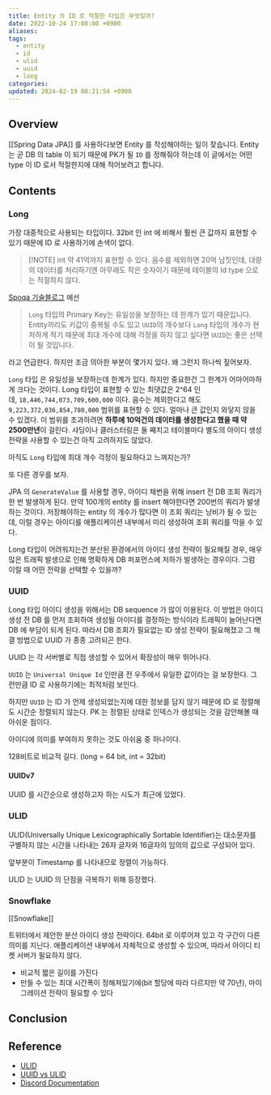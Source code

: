 ```yaml
---
title: Entity 의 ID 로 적절한 타입은 무엇일까?
date: 2022-10-24 17:08:00 +0900
aliases: 
tags:
  - entity
  - id
  - ulid
  - uuid
  - long
categories: 
updated: 2024-02-19 00:21:54 +0900
---
```


## Overview

[[Spring Data JPA]] 를 사용하다보면 Entity 를 작성해야하는 일이 잦습니다. Entity 는 곧 DB 의 table 이 되기 때문에 PK가 될 `ID` 를 정해줘야 하는데 이 글에서는 어떤 type 이 ID 로서 적절한지에 대해 적어보려고 합니다.

## Contents

### Long

가장 대중적으로 사용되는 타입이다. 32bit 인 int 에 비해서 훨씬 큰 값까지 표현할 수 있기 때문에 ID 로 사용하기에 손색이 없다.

> [!NOTE] int
> 약 41억까지 표현할 수 있다. 음수를 제외하면 20억 남짓인데, 대량의 데이터를 처리하기엔 아무래도 작은 숫자이기 때문에 테이블의 Id type 으로는 적절하지 않다.

[Spoqa 기술블로그](https://spoqa.github.io/2022/08/16/kotlin-jpa-entity.html) 에선

> `Long` 타입의 Primary Key는 유일성을 보장하는 데 한계가 있기 때문입니다. Entity끼리도 키값이 중복될 수도 있고 `UUID`의 개수보다 `Long` 타입의 개수가 현저하게 적기 때문에 최대 개수에 대해 걱정을 하지 않고 싶다면 `UUID`는 좋은 선택이 될 것입니다.

라고 언급한다. 하지만 조금 의아한 부분이 몇가지 있다. 왜 그런지 하나씩 짚어보자.

`Long` 타입 은 유일성을 보장하는데 한계가 있다. 하지만 중요한건 그 한계가 어마어마하게 크다는 것이다. Long 타입이 표현할 수 있는 최댓값은 2^64 인데, `18,446,744,073,709,600,000` 이다. 음수는 제외한다고 해도 `9,223,372,036,854,780,000` 범위를 표현할 수 있다. 얼마나 큰 값인지 와닿지 않을 수 있겠다. 이 범위를 초과하려면 **하루에 10억건의 데이터를 생성한다고 했을 때 약 2500만년**이 걸린다. 샤딩이나 클러스터링은 둘 째치고 테이블마다 별도의 아이디 생성 전략을 사용할 수 있는건 아직 고려하지도 않았다.

아직도 `Long` 타입에 최대 개수 걱정이 필요하다고 느껴지는가?

또 다른 경우를 보자.

JPA 의 `GenerateValue` 를 사용할 경우, 아이디 채번을 위해 insert 전 DB 조회 쿼리가 한 번 발생하게 된다. 만약 100개의 entity 를 insert 해야한다면 200번의 쿼리가 발생하는 것이다. 저장해야하는 entity 의 개수가 많다면 이 조회 쿼리는 낭비가 될 수 있는데, 이럴 경우는 아이디를 애플리케이션 내부에서 미리 생성하여 조회 쿼리를 막을 수 있다.

Long 타입이 어려워지는건 분산된 환경에서의 아이디 생성 전략이 필요해질 경우, 매우 많은 트래픽 발생으로 인해 명확하게 DB 퍼포먼스에 저하가 발생하는 경우이다. 그럼 이럴 때 어떤 전략을 선택할 수 있을까?

### UUID

Long 타입 아이디 생성을 위해서는 DB sequence 가 많이 이용된다. 이 방법은 아이디 생성 전 DB 를 먼저 조회하여 생성될 아이디를 결정하는 방식이라 트래픽이 늘어난다면 DB 에 부담이 되게 된다. 따라서 DB 조회가 필요없는 ID 생성 전략이 필요해졌고 그 해결 방법으로 UUID 가 종종 고려되곤 한다.

UUID 는 각 서버별로 직접 생성할 수 있어서 확장성이 매우 뛰어나다.

`UUID` 는 `Universal Unique Id` 인만큼 전 우주에서 유일한 값이라는 걸 보장한다. 그런만큼 ID 로 사용하기에는 최적처럼 보인다.

하지만 `UUID` 는 ID 가 언제 생성되었는지에 대한 정보를 담지 않기 때문에 ID 로 정렬해도 시간순 정렬되지 않는다. PK 는 정렬된 상태로 인덱스가 생성되는 것을 감안해볼 때 아쉬운 점이다.

아이디에 의미를 부여하지 못하는 것도 아쉬움 중 하나이다.

128비트로 비교적 길다. (long = 64 bit, int = 32bit)

#### UUIDv7

UUID 를 시간순으로 생성하고자 하는 시도가 최근에 있었다.

### ULID

ULID(Universally Unique Lexicographically Sortable Identifier)는 대소문자를 구별하지 않는 시간을 나타내는 26자 글자와 16글자의 임의의 값으로 구성되어 있다.

앞부분이 Timestamp 를 나타내므로 정렬이 가능하다.

ULID 는 UUID 의 단점을 극복하기 위해 등장했다.

### Snowflake

[[Snowflake]]

트위터에서 제안한 분산 아이디 생성 전략이다. 64bit 로 이루어져 있고 각 구간이 다른 의미를 지닌다. 애플리케이션 내부에서 자체적으로 생성할 수 있으며, 따라서 아이디 티켓 서버가 필요하지 않다.

- 비교적 짧은 길이를 가진다
- 만들 수 있는 최대 시간폭이 정해져있기에(bit 할당에 따라 다르지만 약 70년), 마이그레이션 전략이 필요할 수 있다

## Conclusion

## Reference

- [ULID](https://github.com/ulid/spec)
- [UUID vs ULID](https://velog.io/@injoon2019/UUID-vs-ULID)
- [Discord Documentation](https://discord.com/developers/docs/reference#snowflakes)
